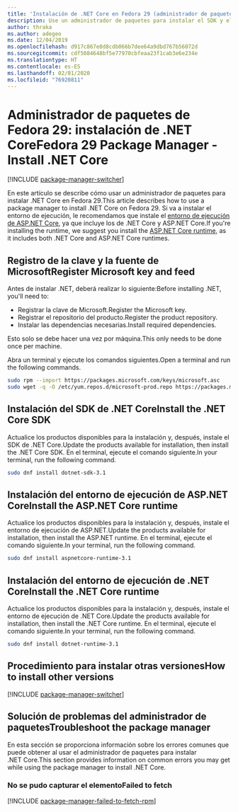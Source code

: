 ```yaml
---
title: 'Instalación de .NET Core en Fedora 29 (administrador de paquetes): .NET Core'
description: Use un administrador de paquetes para instalar el SDK y el entorno de ejecución de .NET Core en Fedora 29.
author: thraka
ms.author: adegeo
ms.date: 12/04/2019
ms.openlocfilehash: d917c867e0d8cdb066b7dee64a9dbd767b56072d
ms.sourcegitcommit: cdf5084648bf5e77970cbfeaa23f1cab3e6e234e
ms.translationtype: HT
ms.contentlocale: es-ES
ms.lasthandoff: 02/01/2020
ms.locfileid: "76920811"
---
```

# <a name="fedora-29-package-manager---install-net-core"></a><span data-ttu-id="14a39-103">Administrador de paquetes de Fedora 29: instalación de .NET Core</span><span class="sxs-lookup"><span data-stu-id="14a39-103">Fedora 29 Package Manager - Install .NET Core</span></span>

[!INCLUDE [package-manager-switcher](./includes/package-manager-switcher.md)]

<span data-ttu-id="14a39-104">En este artículo se describe cómo usar un administrador de paquetes para instalar .NET Core en Fedora 29.</span><span class="sxs-lookup"><span data-stu-id="14a39-104">This article describes how to use a package manager to install .NET Core on Fedora 29.</span></span> <span data-ttu-id="14a39-105">Si va a instalar el entorno de ejecución, le recomendamos que instale el [entorno de ejecución de ASP.NET Core](#install-the-aspnet-core-runtime), ya que incluye los de .NET Core y ASP.NET Core.</span><span class="sxs-lookup"><span data-stu-id="14a39-105">If you're installing the runtime, we suggest you install the [ASP.NET Core runtime](#install-the-aspnet-core-runtime), as it includes both .NET Core and ASP.NET Core runtimes.</span></span>

## <a name="register-microsoft-key-and-feed"></a><span data-ttu-id="14a39-106">Registro de la clave y la fuente de Microsoft</span><span class="sxs-lookup"><span data-stu-id="14a39-106">Register Microsoft key and feed</span></span>

<span data-ttu-id="14a39-107">Antes de instalar .NET, deberá realizar lo siguiente:</span><span class="sxs-lookup"><span data-stu-id="14a39-107">Before installing .NET, you'll need to:</span></span>

- <span data-ttu-id="14a39-108">Registrar la clave de Microsoft.</span><span class="sxs-lookup"><span data-stu-id="14a39-108">Register the Microsoft key.</span></span>
- <span data-ttu-id="14a39-109">Registrar el repositorio del producto.</span><span class="sxs-lookup"><span data-stu-id="14a39-109">Register the product repository.</span></span>
- <span data-ttu-id="14a39-110">Instalar las dependencias necesarias.</span><span class="sxs-lookup"><span data-stu-id="14a39-110">Install required dependencies.</span></span>

<span data-ttu-id="14a39-111">Esto solo se debe hacer una vez por máquina.</span><span class="sxs-lookup"><span data-stu-id="14a39-111">This only needs to be done once per machine.</span></span>

<span data-ttu-id="14a39-112">Abra un terminal y ejecute los comandos siguientes.</span><span class="sxs-lookup"><span data-stu-id="14a39-112">Open a terminal and run the following commands.</span></span>

```bash
sudo rpm --import https://packages.microsoft.com/keys/microsoft.asc
sudo wget -q -O /etc/yum.repos.d/microsoft-prod.repo https://packages.microsoft.com/config/fedora/29/prod.repo
```

## <a name="install-the-net-core-sdk"></a><span data-ttu-id="14a39-113">Instalación del SDK de .NET Core</span><span class="sxs-lookup"><span data-stu-id="14a39-113">Install the .NET Core SDK</span></span>

<span data-ttu-id="14a39-114">Actualice los productos disponibles para la instalación y, después, instale el SDK de .NET Core.</span><span class="sxs-lookup"><span data-stu-id="14a39-114">Update the products available for installation, then install the .NET Core SDK.</span></span> <span data-ttu-id="14a39-115">En el terminal, ejecute el comando siguiente.</span><span class="sxs-lookup"><span data-stu-id="14a39-115">In your terminal, run the following command.</span></span>

```bash
sudo dnf install dotnet-sdk-3.1
```

## <a name="install-the-aspnet-core-runtime"></a><span data-ttu-id="14a39-116">Instalación del entorno de ejecución de ASP.NET Core</span><span class="sxs-lookup"><span data-stu-id="14a39-116">Install the ASP.NET Core runtime</span></span>

<span data-ttu-id="14a39-117">Actualice los productos disponibles para la instalación y, después, instale el entorno de ejecución de ASP.NET.</span><span class="sxs-lookup"><span data-stu-id="14a39-117">Update the products available for installation, then install the ASP.NET runtime.</span></span> <span data-ttu-id="14a39-118">En el terminal, ejecute el comando siguiente.</span><span class="sxs-lookup"><span data-stu-id="14a39-118">In your terminal, run the following command.</span></span>

```bash
sudo dnf install aspnetcore-runtime-3.1
```

## <a name="install-the-net-core-runtime"></a><span data-ttu-id="14a39-119">Instalación del entorno de ejecución de .NET Core</span><span class="sxs-lookup"><span data-stu-id="14a39-119">Install the .NET Core runtime</span></span>

<span data-ttu-id="14a39-120">Actualice los productos disponibles para la instalación y, después, instale el entorno de ejecución de .NET Core.</span><span class="sxs-lookup"><span data-stu-id="14a39-120">Update the products available for installation, then install the .NET Core runtime.</span></span> <span data-ttu-id="14a39-121">En el terminal, ejecute el comando siguiente.</span><span class="sxs-lookup"><span data-stu-id="14a39-121">In your terminal, run the following command.</span></span>

```bash
sudo dnf install dotnet-runtime-3.1
```

## <a name="how-to-install-other-versions"></a><span data-ttu-id="14a39-122">Procedimiento para instalar otras versiones</span><span class="sxs-lookup"><span data-stu-id="14a39-122">How to install other versions</span></span>

[!INCLUDE [package-manager-switcher](./includes/package-manager-heading-hack-pkgname.md)]

## <a name="troubleshoot-the-package-manager"></a><span data-ttu-id="14a39-123">Solución de problemas del administrador de paquetes</span><span class="sxs-lookup"><span data-stu-id="14a39-123">Troubleshoot the package manager</span></span>

<span data-ttu-id="14a39-124">En esta sección se proporciona información sobre los errores comunes que puede obtener al usar el administrador de paquetes para instalar .NET Core.</span><span class="sxs-lookup"><span data-stu-id="14a39-124">This section provides information on common errors you may get while using the package manager to install .NET Core.</span></span>

### <a name="failed-to-fetch"></a><span data-ttu-id="14a39-125">No se pudo capturar el elemento</span><span class="sxs-lookup"><span data-stu-id="14a39-125">Failed to fetch</span></span>

[!INCLUDE [package-manager-failed-to-fetch-rpm](includes/package-manager-failed-to-fetch-rpm.md)]
